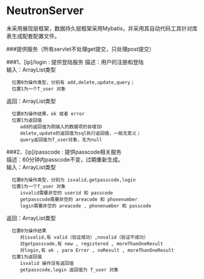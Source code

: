 NeutronServer
==========================================
未采用展现层框架，数据持久层框架采用Mybatis，并采用其自动代码工具针对库表生成配套配置文件。</p>

###提供服务（所有servlet不处理get提交，只处理post提交）

###1、[ip]/login : 提供登陆服务
   描述：用户的注册和登陆    
   输入：ArrayList类型   
   
      位置0为操作类型，分别有 add,delete,update,query；  
      位置1为一个T_user 对象 
   
   返回：ArrayList类型   
   
      位置0为操作结果，ok 或者 error   
      位置1为返回值  
         add的返回值为刚插入的数据项的自增ID   
         delete,update的返回值为sql执行返回值，一般无意义；   
         query返回值为T_user对象，无为null   


###2、[ip]/passcode : 提供passcode相关服务   
   描述：60分钟内passcode不变，过期重新生成。   
   输入：ArrayList类型   
   
      位置0为操作类型，分别为 isvalid,getpasscode,login   
      位置1为一个T_user 对象   
         isvalid需要非空的 userid 和 passcode
         getpasscode需要非空的 areacode 和 phonenumber
         login需要非空的 areacode , phonenumber 和 passcode
      
   返回：ArrayList类型   
   
      位置0为操作结果
         对isvalid,有 valid（验证成功）,novalid（验证不成功）
         对getpasscode,有 new , registered , moreThanOneResult
         对login,有 ok , para Error , noResult , moreThanOneResult
      位置1为返回值   
         isvalid 操作没有返回值
         getpasscode,login 返回值为 T_user 对象
